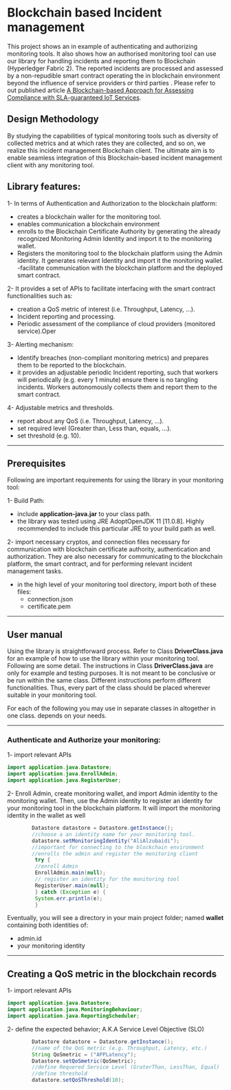 # Blockchain based Incident management
This project shows an in example of authenticating and authorizing monitoring tools. It also shows how an authorised monitoring tool can use our library for handling incidents and reporting them to Blockchain (Hyperledger Fabric 2). The reported incidents are processed and assessed by a non-repudible smart contract operating the in blockchain environment beyond the influence of service providers or third parties . Please refer to out published article [A Blockchain-based Approach for Assessing Compliance with SLA-guaranteed IoT Services](https://ieeexplore.ieee.org/document/9192398).

## Design Methodology
By studying the capabilities of typical monitoring tools such as diversity of collected metrics and at which rates they are collected, and so on, we realize this incident management Blockchain client.  The ultimate aim is to enable seamless integration of this Blockchain-based incident management client with any monitoring tool.

## Library features:
1- In terms of Authentication and Authorization to the blockchain platform:
- creates a blockchain waller for the monitoring tool.
- enables communication a blockchain environment
- enrolls to the Blockchain Certificate Authority by generating the already recognized Monitoring Admin Identity and import it to the monitoring wallet.
- Registers the monitoring tool to the blockchain platform using the Admin identity. It generates relevant Identity and import it the monitoring wallet.
-facilitate communication with the blockchain platform and the deployed smart contract. 

2- It provides a set of APIs to facilitate interfacing with the smart contract functionalities such as:
- creation a QoS metric of interest (i.e. Throughput, Latency, ...).
- Incident reporting and processing.
- Periodic assessment of the compliance of cloud providers (monitored service).Oper

3- Alerting mechanism:
- Identify breaches (non-compliant monitoring metrics) and prepares them to be reported to the blockchain.
- it provides an adjustable periodic Incident reporting, such that workers will periodically (e.g. every 1 minute) ensure there is no tangling incidents. Workers autonomously collects them and report them to the smart contract.

4- Adjustable metrics and thresholds.
- report about any QoS (i.e. Throughput, Latency, ...).
- set required level (Greater than, Less than, equals, ...).
- set threshold (e.g. 10).
-----
## Prerequisites
Following are important requirements for using the library in your monitoring tool: 
 
1- Build Path: 
- include **application-java.jar** to your class path.
- the library was tested using JRE AdoptOpenJDK 11 [11.0.8]. Highly recommended to include this particular JRE to your build path as well.

2- import necessary cryptos, and connection files necessary for communication with blockchain certificate authority, authentication and authorization. They are also necessary for communicating to the blockchain platform, the smart contract, and for performing relevant incident management tasks.
- in the high level of your monitoring tool directory, import both of these files:
    * connection.json
    * certificate.pem

----
## User manual
Using the library is straightforward process. Refer to Class **DriverClass.java** for an example of how to use the library within your monitoring tool. Following are some detail. The instructions in Class **DriverClass.java** are only for example and testing purposes. It is not meant to be conclusive or be run within the same class. Different instructions perform different functionalities. Thus, every part of the class should be placed wherever suitable in your monitoring tool. 

For each of the following you may use in separate classes in altogether in one class. depends on your needs.

------
### Authenticate and Authorize your monitoring:
1- import relevant APIs
```java
import application.java.Datastore;
import application.java.EnrollAdmin;
import application.java.RegisterUser;
```
2- Enroll Admin, create monitoring wallet, and import Admin identity to the monitoring wallet. Then, use the Admin identity to register an identity for your monitoring tool in the blockchain platform. It will import the monitoring identity in the wallet as well

```java
        Datastore datastore = Datastore.getInstance();
        //choose a an identity name for your monitoring tool.
        datastore.setMonitoringIdentity("AliAlzubaidi");
        //important for connecting to the blockchain environment
        //enrolls the admin and register the monitoring client
         try {
         //enroll Admin
         EnrollAdmin.main(null);
         // register an identity for the monitoring tool
         RegisterUser.main(null);
         } catch (Exception e) {
         System.err.println(e);
         }
```

Eventually, you will see a directory in your main project folder; named **wallet** containing both identities of:
- admin.id
- your monitoring identity

---
## Creating a QoS metric in the blockchain records
1- import relevant APIs
```java
import application.java.Datastore;
import application.java.MonitoringBehaviour;
import application.java.ReportingScheduler;
```
2- define the expected behavior; A.K.A Service Level Objective (SLO)
```java
        Datastore datastore = Datastore.getInstance();
        //name of the QoS metric (e.g. Throughput, Latency, etc.)
        String QoSmetric = ("APPLatency");
        Datastore.setQoSmetric(QoSmetric);
        //define Requered Service Level (GraterThan, LessThan, Equal)
        //define threshold
        datastore.setQoSThreshold(10);

```






 
